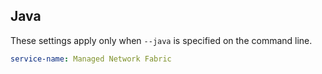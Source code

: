 ## Java

These settings apply only when `--java` is specified on the command line.

```yaml $(java)
service-name: Managed Network Fabric
```
